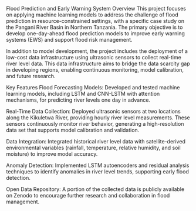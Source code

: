 Flood Prediction and Early Warning System
Overview
This project focuses on applying machine learning models to address the challenge of flood prediction in resource-constrained settings, with a specific case study on the Pangani River Basin in Northern Tanzania. The primary objective is to develop one-day-ahead flood prediction models to improve early warning systems (EWS) and support flood risk management.

In addition to model development, the project includes the deployment of a low-cost data infrastructure using ultrasonic sensors to collect real-time river level data. This data infrastructure aims to bridge the data scarcity gap in developing regions, enabling continuous monitoring, model calibration, and future research.

Key Features
Flood Forecasting Models:
Developed and tested machine learning models, including LSTM and CNN-LSTM with attention mechanisms, for predicting river levels one day in advance.

Real-Time Data Collection:
Deployed ultrasonic sensors at two locations along the Kikuletwa River, providing hourly river level measurements. These sensors continuously monitor river behavior, generating a high-resolution data set that supports model calibration and validation.

Data Integration:
Integrated historical river level data with satellite-derived environmental variables (rainfall, temperature, relative humidity, and soil moisture) to improve model accuracy.

Anomaly Detection:
Implemented LSTM autoencoders and residual analysis techniques to identify anomalies in river level trends, supporting early flood detection.

Open Data Repository:
A portion of the collected data is publicly available on Zenodo to encourage further research and collaboration in flood management.

